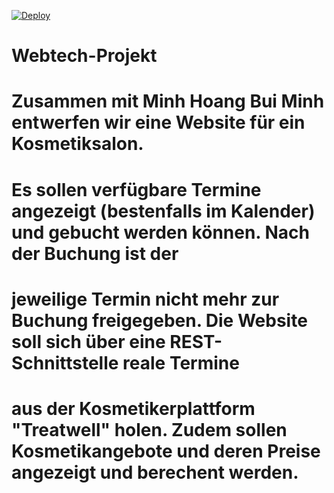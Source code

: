 [![Deploy](https://github.com/Alwin-Pk/Webtech-Projekt/actions/workflows/main.yml/badge.svg)](https://github.com/Alwin-Pk/Webtech-Projekt/actions/workflows/main.yml)

# Webtech-Projekt
# Zusammen mit Minh Hoang Bui Minh entwerfen wir eine Website für ein Kosmetiksalon.
# Es sollen verfügbare Termine angezeigt (bestenfalls im Kalender) und gebucht werden können. Nach der Buchung ist der 
# jeweilige Termin nicht mehr zur Buchung freigegeben. Die Website soll sich über eine REST-Schnittstelle reale Termine
# aus der Kosmetikerplattform "Treatwell" holen. Zudem sollen Kosmetikangebote und deren Preise angezeigt und berechent werden.